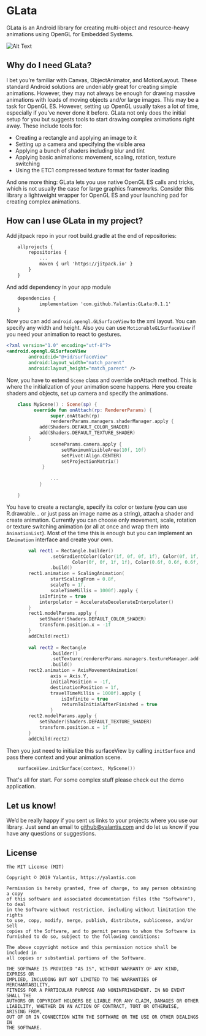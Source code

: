 # GLata
GLata is an Android library for creating multi-object and resource-heavy animations using OpenGL for Embedded Systems.

![Alt Text](https://github.com/Yalantis/GLata/blob/master/anim.gif)

## Why do I need GLata?
I bet you’re familiar with Canvas, ObjectAnimator, and MotionLayout. These standard Android solutions are undeniably great for creating simple animations. However, they may not always be enough for drawing massive animations with loads of moving objects and/or large images. This may be a task for OpenGL ES.
However, setting up OpenGL usually takes a lot of time, especially if you’ve never done it before. GLata not only does the initial setup for you but suggests tools to start drawing complex animations right away. These include tools for:
- Creating a rectangle and applying an image to it
- Setting up a camera and specifying the visible area 
- Applying a bunch of shaders including blur and tint
- Applying basic animations: movement, scaling, rotation, texture switching
- Using the ETC1 compressed texture format for faster loading

And one more thing: GLata lets you use native OpenGL ES calls and tricks, which is not usually the case for large graphics frameworks. Consider this library a lightweight wrapper for OpenGL ES and your launching pad for creating complex animations.

## How can I use GLata in my project?
Add jitpack repo in your root build.gradle at the end of repositories:
```xml
	allprojects {
		repositories {
			...
			maven { url 'https://jitpack.io' }
		}
	}
```
And add dependency in your app module
```xml
	dependencies {
	        implementation 'com.github.Yalantis:GLata:0.1.1'
	}
```

Now you can add `android.opengl.GLSurfaceView` to the xml layout. You can specify any width and height. Also you can use `MotionableGLSurfaceView` if you need your animation to react to gestures.

```xml
<?xml version="1.0" encoding="utf-8"?>
<android.opengl.GLSurfaceView
        android:id="@+id/surfaceView"
        android:layout_width="match_parent"
        android:layout_height="match_parent" />
```

Now, you have to extend `Scene` class and override onAttach method.
This is where the initialization of your animation scene happens. Here you create shaders and
objects, set up camera and specify the animations.
```kotlin
    class MyScene() : Scene(sp) {
          override fun onAttach(rp: RendererParams) {
                super.onAttach(rp)
                rendererParams.managers.shaderManager.apply {
			add(Shaders.DEFAULT_COLOR_SHADER)
			add(Shaders.DEFAULT_TEXTURE_SHADER)
		}
                sceneParams.camera.apply {
            		setMaximumVisibleArea(10f, 10f)
            		setPivot(Align.CENTER)
            		setProjectionMatrix()
       		 }
        
                ...
            }

    }
```

You have to create a rectangle, specify its color or texture (you can use R.drawable... or just pass an image name as a string), attach a shader and create animation.
Currently you can choose only movement, scale, rotation or texture switching animation (or all at once and
wrap them into `AnimationList`). Most of the time this is enough but you can implement an `IAnimation` interface and create your own.
```kotlin
        val rect1 = Rectangle.builder()
                .setGradientColor(Color(1f, 0f, 0f, 1f), Color(0f, 1f, 0f, 1f),
                        Color(0f, 0f, 1f, 1f), Color(0.6f, 0.6f, 0.6f, 1f))
                .build()
        rect1.animation = ScalingAnimation(
                startScalingFrom = 0.8f, 
                scaleTo = 1f, 
                scaleTimeMillis = 1000f).apply {
            isInfinite = true
            interpolator = AccelerateDecelerateInterpolator()
        }
        rect1.modelParams.apply {
            setShader(Shaders.DEFAULT_COLOR_SHADER)
            transform.position.x = -1f
        }
        addChild(rect1)
            
        val rect2 = Rectangle
                .builder()
                .setTexture(rendererParams.managers.textureManager.add(Texture(rendererParams, "ava_2")))
                .build()
        rect2.animation = AxisMovementAnimation(
                axis = Axis.Y,
                initialPosition = -1f,
                destinationPosition = 1f,
                travelTimeMillis = 1000f).apply {
                    isInfinite = true
                    returnToInitialAfterFinished = true
                }
        rect2.modelParams.apply {
            setShader(Shaders.DEFAULT_TEXTURE_SHADER)
            transform.position.x = 1f
        }
        addChild(rect2)
```

Then you just need to initialize this surfaceView by calling `initSurface` and pass there context and your animation scene.
```kotlin
    surfaceView.initSurface(context, MyScene())
``` 

That's all for start. For some complex stuff please check out the demo application.


## Let us know!

We’d be really happy if you sent us links to your projects where you use our library. 
Just send an email to github@yalantis.com and do let us know if you have any questions or suggestions.

## License

	The MIT License (MIT)

	Copyright © 2019 Yalantis, https://yalantis.com

	Permission is hereby granted, free of charge, to any person obtaining a copy
	of this software and associated documentation files (the "Software"), to deal
	in the Software without restriction, including without limitation the rights
	to use, copy, modify, merge, publish, distribute, sublicense, and/or sell
	copies of the Software, and to permit persons to whom the Software is
	furnished to do so, subject to the following conditions:

	The above copyright notice and this permission notice shall be included in
	all copies or substantial portions of the Software.

	THE SOFTWARE IS PROVIDED "AS IS", WITHOUT WARRANTY OF ANY KIND, EXPRESS OR
	IMPLIED, INCLUDING BUT NOT LIMITED TO THE WARRANTIES OF MERCHANTABILITY,
	FITNESS FOR A PARTICULAR PURPOSE AND NONINFRINGEMENT. IN NO EVENT SHALL THE
	AUTHORS OR COPYRIGHT HOLDERS BE LIABLE FOR ANY CLAIM, DAMAGES OR OTHER
	LIABILITY, WHETHER IN AN ACTION OF CONTRACT, TORT OR OTHERWISE, ARISING FROM,
	OUT OF OR IN CONNECTION WITH THE SOFTWARE OR THE USE OR OTHER DEALINGS IN
	THE SOFTWARE.
